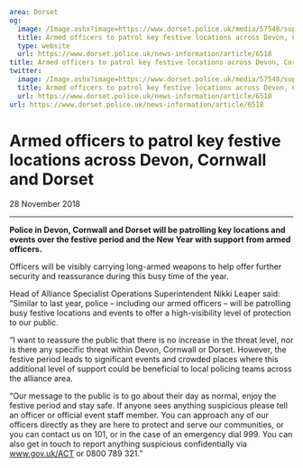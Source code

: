 ```yaml
area: Dorset
og:
  image: /Image.ashx?image=https://www.dorset.police.uk/media/57548/superintendent-nikki-leaper-2.jpg&amp;amp;width=150
  title: Armed officers to patrol key festive locations across Devon, Cornwall and Dorset
  type: website
  url: https://www.dorset.police.uk/news-information/article/6518
title: Armed officers to patrol key festive locations across Devon, Cornwall and Dorset |
twitter:
  image: /Image.ashx?image=https://www.dorset.police.uk/media/57548/superintendent-nikki-leaper-2.jpg&amp;amp;width=150
  title: Armed officers to patrol key festive locations across Devon, Cornwall and Dorset
  url: https://www.dorset.police.uk/news-information/article/6518
url: https://www.dorset.police.uk/news-information/article/6518
```

# Armed officers to patrol key festive locations across Devon, Cornwall and Dorset

28 November 2018

* * *

**Police in Devon, Cornwall and Dorset will be patrolling key locations and events over the festive period and the New Year with support from armed officers.**

Officers will be visibly carrying long-armed weapons to help offer further security and reassurance during this busy time of the year.

Head of Alliance Specialist Operations Superintendent Nikki Leaper said: “Similar to last year, police – including our armed officers – will be patrolling busy festive locations and events to offer a high-visibility level of protection to our public.

“I want to reassure the public that there is no increase in the threat level, nor is there any specific threat within Devon, Cornwall or Dorset. However, the festive period leads to significant events and crowded places where this additional level of support could be beneficial to local policing teams across the alliance area.

“Our message to the public is to go about their day as normal, enjoy the festive period and stay safe. If anyone sees anything suspicious please tell an officer or official event staff member. You can approach any of our officers directly as they are here to protect and serve our communities, or you can contact us on 101, or in the case of an emergency dial 999. You can also get in touch to report anything suspicious confidentially via www.gov.uk/ACT or 0800 789 321.”
